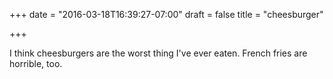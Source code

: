 +++
date = "2016-03-18T16:39:27-07:00"
draft = false
title = "cheesburger"

+++

I think cheesburgers are the worst thing I've ever eaten. French fries are horrible, too.
